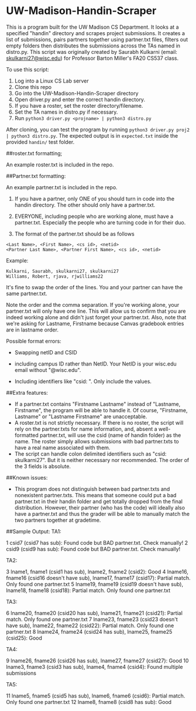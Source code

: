 # UW-Madison-Handin-Scraper
This is a program built for the UW Madison CS Department. It looks at a specified "handin" directory and scrapes project submissions.
It creates a list of submissions, pairs partners together using partner.txt files, filters out empty folders then distributes the submissions across the TAs named in distro.py.
This script was originally created by Saurabh Kulkarni (email: skulkarni27@wisc.edu) for Professor Barton Miller's FA20 CS537 class.

To use this script:

1) Log into a Linux CS Lab server
2) Clone this repo
3) Go into the UW-Madison-Handin-Scraper directory
4) Open driver.py and enter the correct handin directory.
5) If you have a roster, set the roster directory/filename.
6) Set the TA names in distro.py if necessary.
7) Run ```python3 driver.py <projname> | python3 distro.py```


After cloning, you can test the program by running ```python3 driver.py proj2 | python3 distro.py```. The expected output is in ```expected.txt``` inside the provided ```handin/``` test folder.

##roster.txt formatting;

An example roster.txt is included in the repo.

##Partner.txt formatting:

An example partner.txt is included in the repo.

1) If you have a partner, only ONE of you should turn in code into the handin directory. The other should only have a partner.txt.

2) EVERYONE, including people who are working alone, must have a partner.txt. Especially the people who are turning code in for their duo.

3) The format of the partner.txt should be as follows

```
<Last Name>, <First Name>, <cs id>, <netid>
<Partner Last Name>, <Partner First Name>, <cs id>, <netid>
```

Example:
```
Kulkarni, Saurabh, skulkarni27, skulkarni27
Williams, Robert, rjava, rjwilliams22
```
It's fine to swap the order of the lines. You and your partner can have the same partner.txt.

Note the order and the comma separation. If you're working alone, your partner.txt will only have one line. This will allow us to confirm that you are indeed working alone and didn't just forget your partner.txt. Also, note that we're asking for Lastname, Firstname because Canvas gradebook entries are in lastname order.

Possible format errors:

- Swapping netID and CSID

- including campus ID rather than NetID. Your NetID is your wisc.edu email without "@wisc.edu".

- Including identifiers like "csid: <csid>". Only include the values.


##Extra features:

- If a partner.txt contains "Firstname Lastname" instead of "Lastname, Firstname", the program will be able to handle it. Of course, "Firstname, Lastname" or "Lastname Firstname" are unacceptable.
- A roster.txt is not strictly necessary. If there is no roster, the script will rely on the partner.txts for name information, and, absent a well-formatted partner.txt, will use the csid (name of handin folder) as the name. The roster simply allows submissions with bad partner.txts to have a real name associated with them.
- The script can handle colon delimited identifiers such as "csid: skulkarni27". But it is neither necessary nor recommended. The order of the 3 fields is absolute.

##Known issues:
- This program does not distinguish between bad partner.txts and nonexistent partner.txts. This means that someone could put a bad partner.txt in their handin folder and get totally dropped from the final distribution. However, their partner (who has the code) will ideally also have a partner.txt and thus the grader will be able to manually match the two partners together at gradetime.

##Sample Output:
TA1:

1 csid7 (csid7 has sub): Found code but BAD partner.txt. Check manually!
2 csid9 (csid9 has sub): Found code but BAD partner.txt. Check manually!

TA2:

3 lname1,  fname1 (csid1 has sub), lname2,  fname2 (csid2): Good
4 lname16, fname16 (csid16 doesn't have sub), lname17, fname17 (csid17): Partial match. Only found one partner.txt
5 lname19, fname19 (csid19 doesn't have sub), lname18, fname18 (csid18): Partial match. Only found one partner.txt

TA3:

6 lname20, fname20 (csid20 has sub), lname21, fname21 (csid21): Partial match. Only found one partner.txt
7 lname23, fname23 (csid23 doesn't have sub), lname22, fname22 (csid22): Partial match. Only found one partner.txt
8 lname24, fname24 (csid24 has sub), lname25, fname25 (csid25): Good

TA4:

9 lname26, fname26 (csid26 has sub), lname27, fname27 (csid27): Good
10 lname3, fname3 (csid3 has sub), lname4, fname4 (csid4): Found multiple submissions

TA5:

11 lname5, fname5 (csid5 has sub), lname6, fname6 (csid6): Partial match. Only found one partner.txt
12 lname8, fname8 (csid8 has sub): Good
